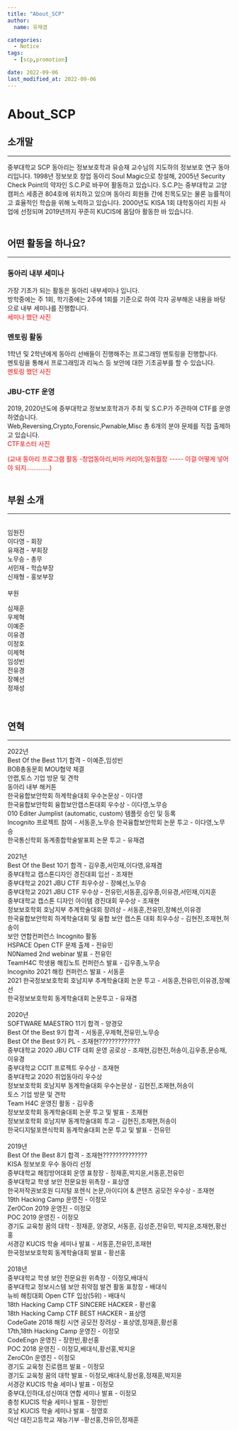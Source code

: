 ```yaml
---
title: "About_SCP"
author:
  name: 유재겸

categories:
  - Notice
tags:
  - [scp,promotion] 

date: 2022-09-06
last_modified_at: 2022-09-06
---
```

# About_SCP


## 소개말
***
중부대학교 SCP 동아리는 정보보호학과 유승재 교수님의 지도하의 정보보호 연구 동아리입니다. 1998년 정보보호 창업 동아리 Soul Magic으로 창설해, 2005년 Security Check Point의 약자인 S.C.P로 바꾸어 활동하고 있습니다. S.C.P는 중부대학교 고양캠퍼스 세종관 804호에 위치하고 있으며 동아리 회원들 간에 친목도모는 물론 능률적이고 효율적인 학습을 위해 노력하고 있습니다. 2000년도 KISA 1회 대학동아리 지원 사업에 선정되며 2019년까지 꾸준히 KUCIS에 몸담아 활동한 바 있습니다.
<br><br>

## 어떤 활동을 하나요?
***
### 동아리 내부 세미나
가장 기초가 되는 활동은 동아리 내부세미나 입니다.<br>
방학중에는 주 1회, 학기중에는 2주에 1회를 기준으로 하여 각자 공부해온 내용을 바탕으로 내부 세미나를 진행합니다.<br>
<span style="color:red">세미나 했던 사진
<br>

### 멘토링 활동
1학년 및 2학년에게 동아리 선배들이 진행해주는 프로그래밍 멘토링을 진행합니다.<br>
멘토링을 통해서 프로그래밍과 리눅스 등 보안에 대한 기초공부를 할 수 있습니다.<br>
<span style="color:red">멘토링 했던 사진
<br>

### JBU-CTF 운영
2019, 2020년도에 중부대학교 정보보호학과가 주최 및 S.C.P가 주관하여 CTF를 운영하였습니다.<br>
Web,Reversing,Crypto,Forensic,Pwnable,Misc 총 6개의 분야 문제를 직접 출제하고 있습니다.<br>
<span style="color:red">CTF포스터 사진



<span style="color:red">(교내 동아리 프로그램 활동 -창업동아리,비마 커리어,일취월장 ----- 이걸 어떻게 넣어야 되지.............)<br>
<br>
## 부원 소개
***
<br>
임원진
<br>
이다영 - 회장<br>
유재겸 - 부회장<br>
노무승 - 총무<br>
서민재 - 학습부장<br>
신재형 - 홍보부장<br>
<br>
부원
<br>

심재훈<br>
우제혁<br>
이예준<br>
이유경<br>
이정호<br>
이제혁<br>
임성빈<br>
전유경<br>
장혜선<br>
정재성<br>


<br>

## 연혁
***

2022년
<br>
Best Of the Best 11기 합격 - 이예준,임성빈<br>
BOB총동문회 MOU협약 체결<br>
안랩,토스 기업 방문 및 견학<br>
동아리 내부 해커톤<br>
한국융합보안학회 하계학술대회 우수논문상 - 이다영<br>
한국융합보안학회 융합보안캡스톤대회 우수상 - 이다영,노무승<br>
010 Editer Jumplist (automatic, custom) 템플릿 승인 및 등록<br>
Incognito 프로젝트 참여 - 서동훈,노무승
한국융합보안학회 논문 투고 - 이다영,노무승<br>
한국통신학회 동계종합학술발표회 논문 투고 - 유재겸<br>
<br>
2021년
<br>
Best Of the Best 10기 합격 - 김우종,서민재,이다영,유재겸<br>
중부대학교 캡스톤디자인 경진대회 입선 - 조재현<br>
중부대학교 2021 JBU CTF 최우수상 - 장혜선,노무승<br>
중부대학교 2021 JBU CTF 우수상 - 전유민,서동훈,김우종,이유경,서민재,이지훈<br>
중부대학교 캡스톤 디자인 아이템 경진대회 우수상 - 조재현<br>
정보보호학회 호남지부 추계학술대회 장려상 - 서동훈,전유민,장혜선,이유경<br>
한국융합보안학회 하계학술대회 및 융합 보안 캡스톤 대회 최우수상 - 김현진,조재현,허송이<br>
보안 연합컨퍼런스 Incognito 활동<br>
HSPACE Open CTF 문제 출제 - 전유민<br>
N0Named 2nd webinar 발표 - 전유민<br>
TeamH4C 학생용 해킹노트 컨퍼런스 발표 - 김우종,노무승<br>
Incognito 2021 해킹 컨퍼런스 발표 - 서동훈<br>
2021 한국정보보호학회 호남지부 추계학술대회 논문 투고 - 서동훈,전유민,이유경,장혜선<br>
한국정보보호학회 동계학술대회 논문투고 - 유재겸<br>
<br>
2020년
<br>
SOFTWARE MAESTRO 11기 합격 - 양경모<br>
Best Of the Best 9기 합격 - 서동훈,우제혁,전유민,노무승<br>
Best Of the Best 9기 PL - 조재현?????????????<br>
중부대학교 2020 JBU CTF 대회 운영 공로상 - 조재현,김현진,허송이,김우종,문승재,이유경<br>
중부대학교 CCIT 프로젝트 우수상 - 조재현<br>
중부대학교 2020 취업동아리 우수상<br>
정보보호학회 호남지부 동계학술대회 우수논문상 - 김현진,조재현,허송이<br>
토스 기업 방문 및 견학<br>
Team H4C 운영진 활동 - 김우종<br>
정보보호학회 동계학술대회 논문 투고 및 발표 - 조재현<br>
정보보호학회 호남지부 동계학술대회 투고 - 김현진,조재현,허송이<br>
한국디지털포렌식학회 동계학술대회 논문 투고 및 발표 - 전유민<br>
<br>
2019년
<br>
Best Of the Best 8기 합격 - 조재현??????????????<br>
KISA 정보보호 우수 동아리 선정<br>
중부대학교 해킹방어대회 운영 표창장 - 정재훈,박지윤,서동훈,전유민<br>
중부대학교 학생 보안 전문요원 위촉장 - 표상영<br>
한국저작권보호원 디지털 포렌식 논문,아이디어 & 콘텐츠 공모전 우수상 - 조재현<br>
19th Hacking Camp 운영진 - 이정모<br>
Zer0Con 2019 운영진 - 이정모<br>
POC 2019 운영진 - 이정모<br>
경기도 교육청 꿈의 대학 - 정재훈, 양경모,
서동훈, 김성준,전유민, 박지윤,조재현,황선홍<br>
서경강 KUCIS 학술 세미나 발표 - 서동훈,전유민,조재현<br>
한국정보보호학회 동계학술대회 발표 - 황선홍<br>
<br>
2018년
<br>
중부대학교 학생 보안 전문요원 위촉장 - 이정모,배대식<br>
중부대학교 정보시스템 보안 취약점 발견 활동 표창장 - 배대식<br>
뉴비 해킹대회 Open CTF 입상(5위) - 배대식<br>
18th Hacking Camp CTF SINCERE HACKER - 황선홍<br>
18th Hacking Camp CTF BEST HACKER - 표상영<br>
CodeGate 2018 해킹 시연 공모전 장려상 - 표상영,정재훈,황선홍<br>
17th,18th Hacking Camp 운영진 - 이정모<br>
CodeEngn 운영진 - 장한빈,황선홍<br>
POC 2018 운영진 - 이정모,배대식,황선홍,박지윤<br>
ZeroC0n 운영진 - 이정모<br>
경기도 교육청 진로캠프 발표 - 이정모<br>
경기도 교육청 꿈의 대학 발표 - 이정모,배대식,황선홍,정재훈,박지윤<br>
서경강 KUCIS 학술 세미나 발표 - 이정모<br>
중부대,인하대,성신여대 연합 세미나 발표 - 이정모<br>
충청 KUCIS 학술 세미나 발표 - 장한빈<br>
호남 KUCIS 학술 세미나 발표 - 정영호<br>
익산 대진고등학교 재능기부 -황선홍,전유민,정재훈<br>
<br>
